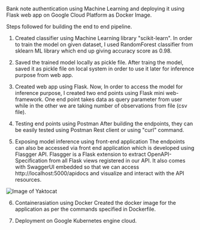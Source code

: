 Bank note authentication using Machine Learning and deploying it using Flask web app on Google Cloud Platform as Docker Image.

Steps followed for building the end to end pipeline.

1. Created classifier using Machine Learning library "scikit-learn".
    In order to train the model on given dataset, I used RandomForest classifier from sklearn ML library which end up giving accuracy score as 0.98.
  
2. Saved the trained model locally as pickle file.
    After traing the model, saved it as pickle file on local system in order to use it later for inference purpose from web app.
    
3. Created web app using Flask.
    Now, In order to access the model for inference purpose, I created two end points using Flask mini web-framework. One end point takes data as query parameter from user while in the other we are taking number of observations from file (csv file).
    
 4. Testing end points using Postman
 After building the endpoints, they can be easily tested using Postman Rest client or using "curl" command.
 
 5. Exposing model inference using front-end application
 The endpoints can also be accessed via front end application which is developed using Flasgger API. Flasgger is a Flask extension to extract OpenAPI-Specification from all Flask views registered in our API. It also comes with SwaggerUI embedded so that we can access http://localhost:5000/apidocs and visualize and interact with the API resources.
 
 ![Image of Yaktocat](https://octodex.github.com/images/yaktocat.png)
 
 6. Containerasiation using Docker
 Created the docker image for the application as per the commands specified in Dockerfile.
 
 7. Deployment on Google Kubernetes engine cloud.
 
